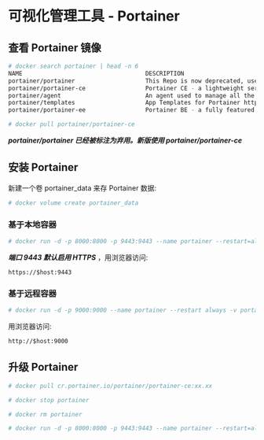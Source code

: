 # 可视化管理工具 - Portainer

## 查看 Portainer 镜像

```bash
# docker search portainer | head -n 6
NAME                                   DESCRIPTION                                     STARS     OFFICIAL   AUTOMATED
portainer/portainer                    This Repo is now deprecated, use portainer/p…   2213                 
portainer/portainer-ce                 Portainer CE - a lightweight service deliver…   1148                 
portainer/agent                        An agent used to manage all the resources in…   150                  
portainer/templates                    App Templates for Portainer http://portainer…   25                   
portainer/portainer-ee                 Portainer BE - a fully featured service deli…   20

# docker pull portainer/portainer-ce
```

***portainer/portainer 已经被标注为弃用。新版使用 portainer/portainer-ce***

## 安装 Portainer

新建一个卷 portainer_data 来存 Portainer 数据:

```bash
# docker volume create portainer_data
```

### 基于本地容器

```bash
# docker run -d -p 8000:8000 -p 9443:9443 --name portainer --restart=always -v /var/run/docker.sock:/var/run/docker.sock -v portainer_data:/data portainer/portainer-ce
```

***端口 9443 默认启用 HTTPS*** ，用浏览器访问:

```
https://$host:9443
```

### 基于远程容器

```bash
# docker run -d -p 9000:9000 --name portainer --restart always -v portainer_data:/data portainer/portainer-ce -H tcp://<REMOTE_HOST>:<REMOTE_PORT>
```

用浏览器访问:

```
http://$host:9000
```

## 升级 Portainer

```bash
# docker pull cr.portainer.io/portainer/portainer-ce:xx.xx

# docker stop portainer

# docker rm portainer

# docker run -d -p 8000:8000 -p 9443:9443 --name portainer --restart=always -v /var/run/docker.sock:/var/run/docker.sock -v portainer_data:/data portainer/portainer-ce:xx.xx
```
